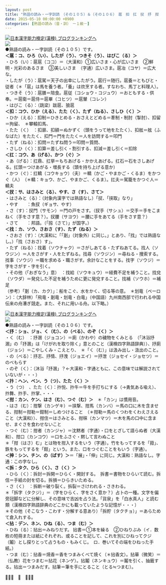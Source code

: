 ```yaml
---
layout: post
title: "熟語の読み・一字訓読　（その１０５）＆（その１０６）　扈　扣　扛　扠　抒　拑　抻　拆　拈"
date: 2015-05-10 00:00:00 +0900
categories: [熟語の読み（音・訓）　ー１級－]
---
```


[![](/syuusyuu9701/assets/images/熟語の読み・一字訓読-（その１０５）＆（その１０６）-扈-扣-扛-扠-抒-拑-抻-拆-拈-br_c_3028_1.gif)](http://blog.with2.net/link.php?1659096:3028 "日本漢字能力検定(漢検) ブログランキングへ")[日本漢字能力検定(漢検) ブログランキングへ](http://blog.with2.net/link.php?1659096:3028)  
![](/syuusyuu9701/assets/images/熟語の読み・一字訓読-（その１０５）＆（その１０６）-扈-扣-扛-扠-抒-拑-抻-拆-拈-e7228fe2285d4249e77fed357c6aab04.png)  
●熟語の読み・一字訓読（その１０５）です。  
**＜扈：コ、ひろ（い）、したが（う）、つきそ（う）、はびこ（る）＞**  
・ひろ（い）：扈扈（ココ）＝（大漢和）①広いさま・心が広いさま　②鮮明・光彩のあるさま　③美しいさま　（字通）広いさま。扈冶（コヤ）＝広大な。  
・したが（う）：扈駕＝天子の出幸にしたがう。扈行＝随行。扈養＝ともびと・従者（＊「扈」は馬を養う者。「養」は炊烹する者。すなわち、馬丁と料理人）。  
・つきそ（う）：扈膳＝陪食。扈従（コショウ・コジュウ）＝おともする・供奉。＝扈衛＝扈侍＝扈畢（コヒツ）＝扈輦（コレン）  
・はびこ（る）：（跳梁）跋扈、狼扈  
**＜扣：コウ、ひか（える）、たた（く）、たず（ねる）、さしひ（く）＞**  
・ひか（える）：扣制＝ひきとめる・おさえとどめる＝牽制・制肘（掣肘）、扣留＝拘留、　＊攀轅扣馬、  
・たた（く）　：扣扉、扣額＝ぬかずく（頭をうって地をたたく）、扣舷＝舷（ふなばた）をたたく、扣門＝門をたたく＝人を訪問する＝叩門  
・たず（ねる）：扣問＝たずね問う＝叩問＝質問、  
・さしひ（く）：扣算＝差し引く・割引する、扣減＝差し引く＝扣除  
**＜扛：コウ、あ（げる）、かつ（ぐ）＞**  
・あ（げる）：扛鼎、扛挙＝もちあげる・かかえあげる。扛石＝石をさしあげる。扛頭＝つけあがる・増長する（頭を持ち上げる意か）  
・かつ（ぐ）：扛轎（コウキョウ）（夫）＝轎（かご・やまかご・くるま）をかつぐ（人）　（＊轎：キョウ、かご、やまかご、くるま）。扛夫＝駕籠をかつぐ人＝轎夫  
**＜扠：サ、はさみと（る）、やす、さ（す）、さて＞**  
・はさみと（る）：（対象内漢字では熟語なし）「扠、「挟取」なり」  
・やす　　：魚扠（ギョサ、やす）  
・さ（す）：扠門（サモン）＝門の戸をさす。（扠手（サシュ）＝交手＝手をこまねく（手をさす意？）。扠腰（サヨウ）＝腰に手をあてる（手をさす意？）  
・さて　　：邦語。（「扨（さて）」が国字。）  
**＜找：カ、ソウ、さおさ（す）、たず（ねる）＞**  
・さおさ（す）：（大漢和に「「剗」（対象外）に同じ。」とあり、「找」では熟語なし。）「找（さおさ）す」。  
・たず（ねる）：找着（ソウチャク）＝さがしあてる・たずねあてる。找人（ソウジン）＝人をさがす・人をたずねる。找尋（ソウジン）＝尋ねる・捜索する。找事（ソウジ）＝職を求める・職さがす。余計なことをする。找字（ソウジ）＝字をさがす・字を引く。  
・その他（「おぎなう」意）　：找給（ソウキュウ）＝経費不足を補うこと。找兌（ソウダ）＝発兌した不足を補うために更に発兌すること。找補（ソウホ）＝補足  
（参考）「剗（カ、カク）」：船をこぐ、水をかく、切る等の意。　＊划竜（ペーロン）：（大辞林）「飛竜・剗竜・划竜・白竜」（中国語）九州南西部で行われる中国伝来の舟漕ぎ競走。また、それに用いる舟。以下略。）  
  
[![](/syuusyuu9701/assets/images/熟語の読み・一字訓読-（その１０５）＆（その１０６）-扈-扣-扛-扠-抒-拑-抻-拆-拈-br_c_3028_1.gif)](http://blog.with2.net/link.php?1659096:3028 "日本漢字能力検定(漢検) ブログランキングへ")[日本漢字能力検定(漢検) ブログランキングへ](http://blog.with2.net/link.php?1659096:3028)  
![](/syuusyuu9701/assets/images/熟語の読み・一字訓読-（その１０５）＆（その１０６）-扈-扣-扛-扠-抒-拑-抻-拆-拈-a02c0869cf91489fbf5e3f8f93f69cc7.jpg)  
●熟語の読み・一字訓読（その１０６）です。  
**＜抒：ショ、ジョ、く（む）、の（べる）、のぞ（く）＞**  
・く（む）　：抒溷（ジョコン）＝廁（かわや）の穢物をくみとる　（「沐浴抒溷」の「抒溷」は「けがれを取り除く」意とのこと（漢検四字熟語辞典））、抒廁（ジョシ）＝こやしくみ・こえとり、　＊「く（む）」は汲み出し・汲出のこと。  
・の（べる）：抒志、抒情、抒洩（ジョエイ）＝抒泄（ジョセイ・ジョセツ）＝のべもらす  
・のぞ（く）：（沐浴「抒溷」？←大漢和・字通ともに、この意味では解説されていないが・・・）  
**＜抃：ヘン、ベン、う（つ）、たた（く）＞**  
・う（つ）　、たた（く）：抃悦、抃牛＝牛を手打ちにする（→勇気ある喩え）、抃舞、抃手、抃掌、・・・  
**＜拑：カン、ケン、はさ（む）、つぐ（む）＞**　＊「カン」は慣用音。  
・はさ（む）：拑撃（カンゲキ）＝挟撃、拑馬（カンバ）＝馬の口に木を含ませる、拑制＝拑勒＝鉗制＝しめつけること　（＊拑勒＝馬のくつわをくわえさえること（大漢和））、拑住＝はさみとる、拑秣（カンマツ）＝木を馬の口中に含ませ、まぐさを食わせないこと  
・つぐ（む）：拑者（カンジャ）＝沈黙者（字通）・口をとざして語らぬ者（大漢和）、拑口（カンコウ）＝口をふさぐ・黙して言わぬこと  
＊「拑（はさ）む」とは物を拑入するをいう（字通）。竹をもってするを「箝」、鉄をもってするを「鉗」という。また、口をつぐむことをもいう（字通）。  
**＜抻：シン、チン、の（ばす）＞**＝「展」・「伸」に同じ。大漢和：熟語なし。字通：この字なし。  
**＜拆：タク、ひら（く）、さ（く）＞**  
・ひら（く）：拆封＝拆開＝ひらく・開封する。　拆書＝書物をひらいて読む。拆信＝手紙の封を切る。拆損＝ひらきいためる。  
・さ（く）　：拆断＝破り裂く。拆裂＝さけわれる・さきわる。  
＊「拆字（タクジ）」＝（字をひらく、字をさく意か？）占卜の一種。文字を偏旁冠脚などに分解し、その意味で吉凶を占う法。「貨泉」を「白水真人」と読む類（漢検四字熟語辞典のどこかにも載っていたような記憶が・・・）  
＊その他（そこなう・こわす・分解する意あり）「拆貯（タクチョ）」＝あらためて倉入れする。  
**＜拈：デン、ネン、ひね（る）、つま（む）＞**  
・ひね（る）：拈出＝みねりだす。 拈書＝①本を繰る　②ひねりぶみ（イ．数枚の短冊または紙にそれぞれ、或ることを記して、これを別にひねってクジ（鬮）とし探りとって占うもの・もみくじ。　ロ．巻いてその端をひねった手紙。）  
・つま（む）：拈香＝焼香＝香をつまみくべて焼く（＊拈香文）。拈華（微笑）＝（仏教）花をつまむ＝拈花（ネンゲ）。拈鬮（ネンキュウ）＝鬮を引く、抽籤する。拈出＝つまみだす。拈筆＝筆を手にとること（とる≒つまむ）。  
  
👋👋👋　🐑　👋👋👋  
  
  